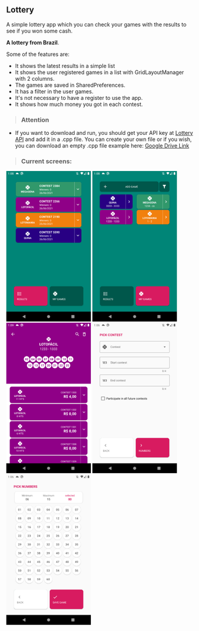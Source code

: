 ## Lottery

A simple lottery app which you can check your games with the results to see if you won some cash. 

<b>A lottery from Brazil</b>.

Some of the features are:

- It shows the latest results in a simple list
- It shows the user registered games in a list with GridLayoutManager with 2 columns.
- The games are saved in SharedPreferences.
- It has a filter in the user games.
- It's not necessary to have a register to use the app.
- It shows how much money you got in each contest.

> ### Attention

- If you want to download and run, you should get your API key at [Lottery API](https://apiloterias.com.br/) and add it in a .cpp file. You can create your own file or if you wish, you can download an empty .cpp file example here: [Google Drive Link](https://drive.google.com/file/d/1vezHNlQqV6vgWik0_DBbU9n3Zhzp9Iwe/view?usp=sharing)

> ### Current screens:

<img src="screen_results.png" height=400/> <img src="screen_my_games.png" height=400/> <img src="screen_game_details.png" height=400/> <img src="screen_add_game.png" height=400/> <img src="screen_pick_numbers.png" height=400/> 
